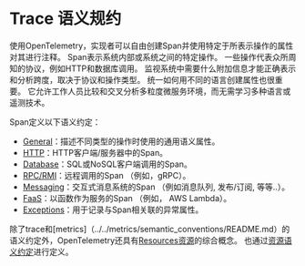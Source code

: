 # Trace 语义规约

使用OpenTelemetry，实现者可以自由创建Span并使用特定于所表示操作的属性对其进行注释。 Span表示系统内部或系统之间的特定操作。 一些操作代表众所周知的协议，例如HTTP和数据库调用。 监视系统中需要什么附加信息才能正确表示和分析跨度，取决于协议和操作类型。 统一如何用不同的语言创建属性也很重要。 它允许工作人员比较和交叉分析多粒度微服务环境，而无需学习多种语言或遥测技术。

Span定义以下语义约定：

* [General](https://github.com/open-telemetry/opentelemetry-specification/blob/main/specification/trace/semantic_conventions/span-general.md)：描述不同类型的操作时使用的通用语义属性。
* [HTTP](https://github.com/open-telemetry/opentelemetry-specification/blob/main/specification/trace/semantic_conventions/http.md)：HTTP客户端/服务器中的Span。
* [Database](https://github.com/open-telemetry/opentelemetry-specification/blob/main/specification/trace/semantic_conventions/database.md)：SQL或NoSQL客户端调用的Span。
* [RPC/RMI](rpc.md)：远程调用的Span （例如，gRPC）。
* [Messaging](https://github.com/open-telemetry/opentelemetry-specification/blob/main/specification/trace/semantic_conventions/messaging.md)：交互式消息系统的Span （例如消息队列, 发布/订阅, 等等..）。
* [FaaS](https://github.com/open-telemetry/opentelemetry-specification/blob/main/specification/trace/semantic_conventions/faas.md)：以函数作为服务的Span （例如， AWS Lambda）。
* [Exceptions](https://github.com/open-telemetry/opentelemetry-specification/blob/main/specification/trace/semantic_conventions/exceptions.md)：用于记录与Span相关联的异常属性。

除了trace和[metrics]（../../metrics/semantic_conventions/README.md）的语义约定外，OpenTelemetry还具有[Resources资源](https://github.com/open-telemetry/opentelemetry-specification/blob/main/specification/resource/sdk.md)的综合概念。 也通过[资源语义约定](https://github.com/open-telemetry/opentelemetry-specification/blob/main/specification/resource/semantic_conventions/README.md)进行定义。
